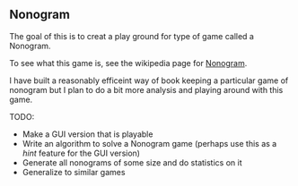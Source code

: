 ## Nonogram

The goal of this is to creat a play ground for type of game called a Nonogram.

To see what this game is, see the wikipedia page for [Nonogram](https://en.wikipedia.org/wiki/Nonogram).

I have built a reasonably efficeint way of book keeping a particular game of nonogram but I plan to do a bit more analysis and playing around with this game.

TODO:

* Make a GUI version that is playable
* Write an algorithm to solve a Nonogram game (perhaps use this as a _hint_ feature for the GUI version)
* Generate all nonograms of some size and do statistics on it
* Generalize to similar games
